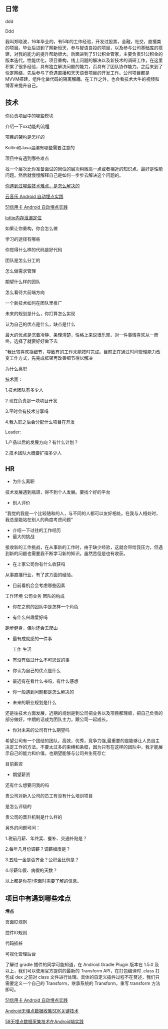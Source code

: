 ## 日常



ddd

Ddd

我叫郑晓波，16年毕业的，有5年的工作经验，开发过股票，金融，社交，直播类的项目。毕业后进到了网新恒天，参与智语良投的项目，以及参与公司基础库的搭建，对我的能力的提升帮助很大。后面进到了51公积金管家，主要负责51公积金的版本迭代，性能优化，项目重构，线上问题的解决以及新技术的调研工作，在这里积累了很多经验，具有独立解决问题的能力，页具有了团队协作能力。之后来到了快定网络，先后参与了奇遇直播和天天语音项目的开发工作。公司项目都是MVVM搭建，组件化做代码的隔离解耦。在工作之外，也会看技术大牛的视频和博客来提升自己。

## 技术

你负责项目中的哪些模块

介绍一下xx功能的流程

项目的架构是怎样的

Kotlin和Java混编有哪些需要注意的

项目中有遇到哪些难点

找一个层次比你准备面试的岗位的层次稍微高一点或者相近的知识点。最好是性能问题。然后就慢慢解释自己是如何一步步去解决这个问题的。

[你遇到过哪些技术难点，是怎么解决的](https://www.zhihu.com/question/38249917)

[云音乐 Android 自动埋点实践](https://zhuanlan.zhihu.com/p/66989922)

[51信用卡 Android 自动埋点实践](https://juejin.cn/post/6844903781474238478)

[lottie内存泄漏定位](https://blog.csdn.net/weixin_39738667/article/details/111268496)

如果让你重构，你会怎么做

学习的途径有哪些

你觉得什么样的代码是好代码

团队是怎么分工的

怎么做需求管理

期望什么样的团队

怎么看待大前端方向

一个新技术如何在团队里推广

未来的规划是什么，你打算怎么实现

认为自己的优点是什么，缺点是什么

最大的优点是沉着冷静、条理清楚，性格上来说很乐观，对一件事情喜欢从一而终，选择了就要好好做下去

"我比较喜欢抠细节，导致有的工作未能按时完成。目前正在通过时间管理能力改变工作方式，先完成框架再改善细节得以解决

为什么离职

技术面：

1.技术团队有多少人

2.现在负责那一块项目开发

3.平时会有技术分享吗

4.我入职之后会分配什么项目在开发

Leader:

1.产品以后的发展方向？有什么计划？

2.技术团队大概要扩招多少人

## HR

- 为什么离职

技术发展遇到瓶颈，得不到个人发展。要找个好的平台

- 别人评价

”我觉的我是一个比较随和的人，与不同的人都可以友好相处。在我与人相处时，我总是能站在别人的角度考虑问题“

- 介绍一下过往的工作经历
- 最大的挑战

接收新的工作挑战，在从事新的工作时，由于缺少经验，这就会带给我压力，但遇到新的问题也需要我不断学习新的知识。虽然苦但是也有收获。

- 在上家公司你有什么收获吗

从事直播行业，有了这方面的经验。

- 目前看机会会考虑哪些因素

工作环境  公司业务  团队的构成

- 你在之前的团队中是怎样一个角色

- 有什么兴趣爱好吗

跑步健身，偶尔还会去爬山

- 最有成就感的一件事

  工作 生活

- 有没有做过什么不可思议的事

- 你认为自己的优点是什么

- 最近有在看什么书吗，有什么感想

- 你一般遇到问题都是怎么解决的

- 未来的职业规划是什么

还是往技术方面发展，近期的规划是到公司把业务以及项目都理顺，把自己负责的部分做好，中期的话成为团队主力，跟公司一起成长。

- 你对未来的公司有什么期望吗

希望公司有一个团结的团队，高效，优秀，竞争力强,最重要的是能够让人员自主决定工作的方法，不要太过多的束缚和条框，因为只有在这样的团队中，我才能展示自己的能力和价值。也期望能够与公司共生死存亡

目前薪资

- 期望薪资

还有什么想要问我的吗

贵公司对新入公司的员工有没有什么培训项目

是怎么评级的

贵公司的晋升机制是什么样的

另外的问题可问：

1.税前月薪、年终奖、餐补、交通补贴是？

2.每年几月份调薪？调薪幅度是？

3.五险一金是否齐全？公积金比例是？

4.带薪年假、病假的天数？

以上都是你在HR面时需要了解的信息。

## 项目中有遇到哪些难点

**埋点**

页面ID规则

控件ID规则

代码插桩

可视化管理后台

了解过 gradle 插件的同学可能知道，在 Android Gradle Plugin 版本在 1.5.0 及以上，我们可以使用官方提供的最新的 Transform API，在打包编译时 .class 打包成 dex 之前对 class 文件进行处理。具体的自定义插件过程不在赘述，我们只需要定义一个自己的 Transform，继承系统的 Transform，重写 transform 方法即可。

[51信用卡 Android 自动埋点实践](https://juejin.cn/post/6844903781474238478#heading-8)

[Android无埋点数据收集SDK关键技术](https://juejin.cn/post/6844903473599741960#heading-13)

[58无埋点数据采集技术在Android端实践](https://mp.weixin.qq.com/s?__biz=MzU4ODM2MjczNA==&mid=2247483765&idx=1&sn=af344801fa14e49f949e7e762880b503&chksm=fddca7f4caab2ee254a29aca117ea1b59e71174e297fd30b5ae38e2fde67eb8858cdea32e2d2&scene=38#wechat_redirect)



